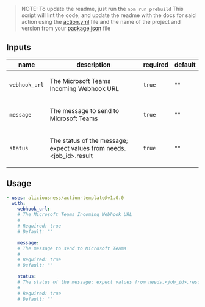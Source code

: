> NOTE: To update the readme, just run the `npm run prebuild` This script will lint the code, and update the readme with the docs for said action using the [action.yml](./action.yml) file and the name of the project and version from your [package.json](./package.json) file

<!-- action-docs-header source="action.yml" -->

<!-- action-docs-header source="action.yml" -->

<!-- action-docs-inputs source="action.yml" -->
## Inputs

| name | description | required | default |
| --- | --- | --- | --- |
| `webhook_url` | <p>The Microsoft Teams Incoming Webhook URL</p> | `true` | `""` |
| `message` | <p>The message to send to Microsoft Teams</p> | `true` | `""` |
| `status` | <p>The status of the message; expect values from needs.<job_id>.result</p> | `true` | `""` |
<!-- action-docs-inputs source="action.yml" -->

<!-- action-docs-outputs source="action.yml" -->

<!-- action-docs-outputs source="action.yml" -->

<!-- action-docs-usage source="action.yml" project="aliciousness/action-template" version="v1.0.0" -->
## Usage

```yaml
- uses: aliciousness/action-template@v1.0.0
  with:
    webhook_url:
    # The Microsoft Teams Incoming Webhook URL
    #
    # Required: true
    # Default: ""

    message:
    # The message to send to Microsoft Teams
    #
    # Required: true
    # Default: ""

    status:
    # The status of the message; expect values from needs.<job_id>.result
    #
    # Required: true
    # Default: ""
```
<!-- action-docs-usage source="action.yml" project="aliciousness/action-template" version="v1.0.0" -->
